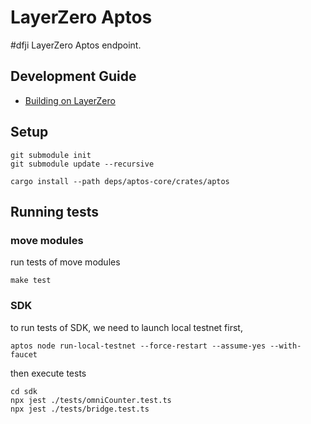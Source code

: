 # LayerZero Aptos
#dfji
LayerZero Aptos endpoint.

## Development Guide

- [Building on LayerZero](apps/README.md)

## Setup

```shell
git submodule init
git submodule update --recursive

cargo install --path deps/aptos-core/crates/aptos
```

## Running tests

### move modules

run tests of move modules

```shell
make test
```

### SDK

to run tests of SDK, we need to launch local testnet first,

```shell
aptos node run-local-testnet --force-restart --assume-yes --with-faucet
```

then execute tests
```shell
cd sdk
npx jest ./tests/omniCounter.test.ts
npx jest ./tests/bridge.test.ts
```
